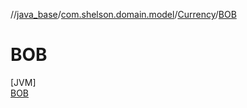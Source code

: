 //[java_base](../../../../index.md)/[com.shelson.domain.model](../../index.md)/[Currency](../index.md)/[BOB](index.md)

# BOB

[JVM]\
[BOB](index.md)
